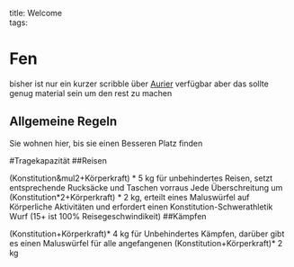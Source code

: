 title: Welcome  
tags:   

# Fen

bisher ist nur ein kurzer scribble über [Aurier](/3d10/aurier) verfügbar aber das sollte genug material sein um den rest zu machen

## Allgemeine Regeln

Sie wohnen hier, bis sie einen Besseren Platz finden

#Tragekapazität
##Reisen

(Konstitution&mul2+Körperkraft) \* 5 kg für unbehindertes Reisen, setzt entsprechende Rucksäcke und Taschen vorraus Jede Überschreitung um (Konstitution*2+Körperkraft) * 2 kg, erteilt eines Maluswürfel auf Körperliche Aktivitäten und erfordert einen Konstitution-Schwerathletik Wurf (15+ ist 100% Reisegeschwindikeit)
##Kämpfen

(Konstitution+Körperkraft)* 4 kg für Unbehindertes Kämpfen, darüber gibt es einen Maluswürfel für alle angefangenen (Konstitution+Körperkraft)* 2 kg
